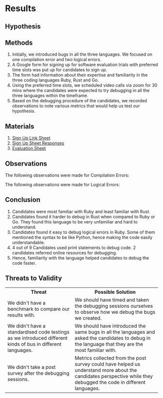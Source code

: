 <h1>Results</h1>

<h2>Hypothesis</h2>
<h2>Methods</h2>
<ol>
  <li>Initially, we introduced bugs in all the three languages. We focused on one compilation error and two logical errors.</li>
  <li>A Google form for signing up for software evaluation trials with preferred time slots was put up for candidates to sign up.</li>
  <li>The form had information about their expertise and familiarity in the three coding languages Ruby, Rust and Go.</li>
  <li>Using the preferred time slots, we scheduled video calls via zoom for 30 mins where the candidates were expected to try debugging in all the three languages within the timeframe.</li>
  <li>Based on the debugging procedure of the candidates, we recorded observations to note various metrics that would help us test our hypothesis.</li>
</ol>

<h2>Materials</h2>
<ol>
  <li><a href="https://forms.gle/dGQZxhJNkcengY2d9">Sign Up Link Sheet</a></li>
  <li><a href="https://tinyurl.com/y4kfdams">Sign Up Sheet Responses</a></li>
  <li><a href="https://tinyurl.com/y5we29rn">Evaluation Sheet</a></li>
</ol>
<h2>Observations</h2>
<p>The following observations were made for Compilation Errors:</p>
<p>The following observations were made for Logical Errors:</p>
<h2>Conclusion</h2>
<ol>
  <li>Candidates were most familiar with Ruby and least familiar with Rust.</li>
  <li>Candidates found it harder to debug in Rust when compared to Ruby or Go. They found this language to be very unfamiliar and hard to understand. </li>
  <li>Candidates found it easy to debug logical errors in Ruby. Some of them mentioned the syntax to be like Python, hence making the code easily understandable.</li>
  <li>4 out of 9 Candidates used print statements to debug code. 2 candidates referred online resources for debugging.</li>
  <li>Hence, familiarity with the language helped candidates to debug the code faster.</li>
</ol>
<h2>Threats to Validity</h2>
<table style="width:100%">
  <tr>
    <th>Threat</th>
    <th>Possible Solution</th>
  </tr>
  <tr>
    <td>We didn't have a benchmark to compare our results with.</td>
    <td>We should have timed and taken the debugging sessions ourselves to observe how we debug the bugs we created.</td>
  </tr>
  <tr>
    <td>We didn't have a standardised code testings as we introduced different kinds of bus in different languages.</td>
    <td>We should have introduced the same bugs in all the languages and asked the candidates to debug in the language that they are the most familiar with.</td>
  </tr>
  <tr>
    <td>We didn't take a post survey after the debugging sessions.</td>
    <td>Metrics collected from the post survey could have helped us understand more about the candidates perspective while they debugged the code in different languages.</td>
  </tr>
</table>
